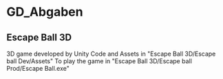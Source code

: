 # GD_Abgaben

## Escape Ball 3D
3D game developed by Unity
Code and Assets in "Escape Ball 3D/Escape ball Dev/Assets"
To play the game in "Escape Ball 3D/Escape ball Prod/Escape Ball.exe"